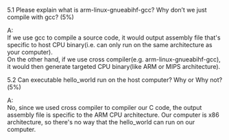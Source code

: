 5.1 Please explain what is arm-linux-gnueabihf-gcc? Why don’t we just compile with gcc? (5%)  
  
A:  
	If we use gcc to compile a source code, it would output assembly file that's specific to host CPU binary(i.e. can only run on the same architecture as your computer).  
	On the other hand, if we use cross compiler(e.g. arm-linux-gnueabihf-gcc), it would then generate targeted CPU binary(like ARM or MIPS architecture).

5.2 Can executable hello_world run on the host computer? Why or Why not?(5%)  
  
A:  
	No, since we used cross compiler to compiler our C code, the output assembly file is specific to the ARM CPU architecture. Our computer is x86 architecture, so there's no way that the hello_world can run on our computer.
